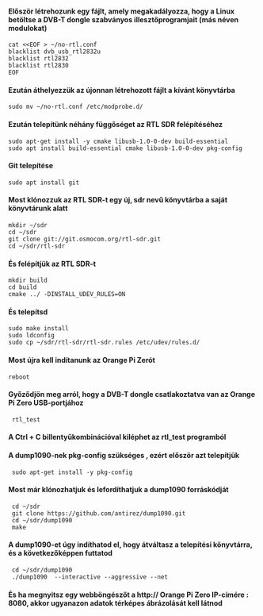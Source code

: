 #### Először létrehozunk egy fájlt, amely megakadályozza, hogy a Linux betöltse a DVB-T dongle szabványos illesztőprogramjait (más néven modulokat)
    cat <<EOF > ~/no-rtl.conf
    blacklist dvb_usb_rtl2832u
    blacklist rtl2832
    blacklist rtl2830
    EOF

#### Ezután áthelyezzük az újonnan létrehozott fájlt a kívánt könyvtárba
    sudo mv ~/no-rtl.conf /etc/modprobe.d/

#### Ezután telepítünk néhány függőséget az RTL SDR felépítéséhez
    sudo apt-get install -y cmake libusb-1.0-0-dev build-essential
    sudo apt install build-essential cmake libusb-1.0-0-dev pkg-config

#### Git telepítése
    sudo apt install git

#### Most klónozzuk az RTL SDR-t egy új, sdr nevű könyvtárba a saját könyvtárunk alatt
    mkdir ~/sdr
    cd ~/sdr
    git clone git://git.osmocom.org/rtl-sdr.git
    cd ~/sdr/rtl-sdr

#### És felépítjük az RTL SDR-t
    mkdir build
    cd build
    cmake ../ -DINSTALL_UDEV_RULES=ON   

#### És telepítsd
    sudo make install
    sudo ldconfig
    sudo cp ~/sdr/rtl-sdr/rtl-sdr.rules /etc/udev/rules.d/ 

#### Most újra kell indítanunk az Orange Pi Zerót
    reboot

#### Győződjön meg arról, hogy a DVB-T dongle csatlakoztatva van az Orange Pi Zero USB-portjához
     rtl_test

#### A Ctrl + C billentyűkombinációval kiléphet az rtl_test programból

#### A dump1090-nek pkg-config szükséges , ezért először azt telepítjük
     sudo apt-get install -y pkg-config

#### Most már klónozhatjuk és lefordíthatjuk a dump1090 forráskódját
     cd ~/sdr
     git clone https://github.com/antirez/dump1090.git
     cd ~/sdr/dump1090
     make  

#### A dump1090-et úgy indíthatod el, hogy átváltasz a telepítési könyvtárra, és a következőképpen futtatod
     cd ~/sdr/dump1090
     ./dump1090  --interactive --aggressive --net  

#### És ha megnyitsz egy webböngészőt a http:// Orange Pi Zero IP-címére : 8080, akkor ugyanazon adatok térképes ábrázolását kell látnod
